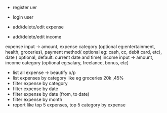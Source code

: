 - register uer
- login user

- add/delete/edit expense
- add/delete/edit income

expense input -> amount, expense category (optional eg:entertainment, health, groceries), payment method( optional eg: cash, cc, debit card, etc), date ( optional, default: current date and time)
income input -> amount, income category (optional eg:salary, freelance, bonus, etc)

- list all expense -> beautify o/p
- list expenses by category like eg groceries 20k ,45%
- filter expense by category
- filter expense by date
- filter expense by date (from, to date)
- filter expense by month
- report like top 5 expenses, top 5 category by expense
